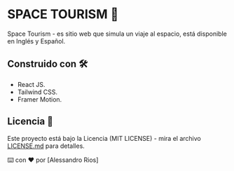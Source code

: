 # SPACE TOURISM 🚀

Space Tourism - es sitio web que simula un viaje al espacio, está disponible en Inglés y Español.

## Construido con 🛠️

* React JS.
* Tailwind CSS.
* Framer Motion.

## Licencia 📄

Este proyecto está bajo la Licencia (MIT LICENSE) - mira el archivo [LICENSE.md](LICENSE.md) para detalles.

⌨️ con ❤️ por [Alessandro Rios]
